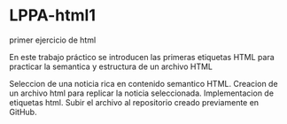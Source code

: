 # LPPA-html1
primer ejercicio de html

En este trabajo práctico se introducen las primeras etiquetas HTML para practicar la semantica y estructura de un archivo HTML

Seleccion de una noticia rica en contenido semantico HTML.
Creacion de un archivo html para replicar la noticia seleccionada.
Implementacion de etiquetas html.
Subir el archivo al repositorio creado previamente en GitHub.
